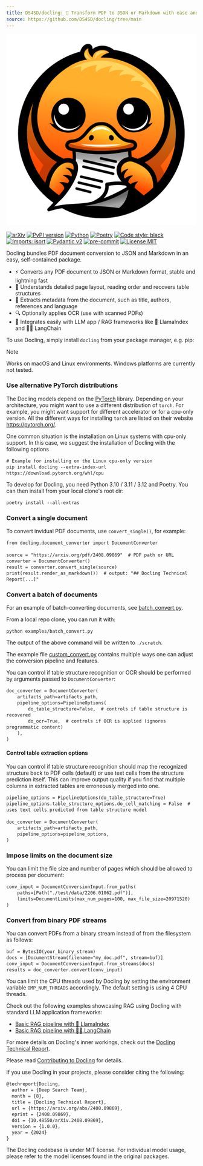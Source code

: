 ```yaml
---
title: DS4SD/docling: 🥚 Transform PDF to JSON or Markdown with ease and speed 🐣
source: https://github.com/DS4SD/docling/tree/main
---
```


[![Docling](https://github.com/DS4SD/docling/raw/main/logo.png)](https://github.com/ds4sd/docling)

[![arXiv](https://camo.githubusercontent.com/2610bebade789d244a2ef0446592fc58fe1c4506570f064e65e1b2b77b1879cf/68747470733a2f2f696d672e736869656c64732e696f2f62616467652f61725869762d323430382e30393836392d6233316231622e737667)](https://arxiv.org/abs/2408.09869) [![PyPI version](https://camo.githubusercontent.com/0798c9df01764984318db919ff970737823a3cab2fd3608b4cfde31afb5f18d2/68747470733a2f2f696d672e736869656c64732e696f2f707970692f762f646f636c696e67)](https://pypi.org/project/docling/) [![Python](https://camo.githubusercontent.com/2439533e7c0f101ce3666c3b41f34ec30f9fba28d0a99b786205422896ad0573/68747470733a2f2f696d672e736869656c64732e696f2f62616467652f707974686f6e2d332e3130253230253743253230332e3131253230253743253230332e31322d626c7565)](https://camo.githubusercontent.com/2439533e7c0f101ce3666c3b41f34ec30f9fba28d0a99b786205422896ad0573/68747470733a2f2f696d672e736869656c64732e696f2f62616467652f707974686f6e2d332e3130253230253743253230332e3131253230253743253230332e31322d626c7565) [![Poetry](https://camo.githubusercontent.com/e9de59b7d2a7896f05d977ca76c28c69c6ff163840e5526baeb18e56c532ad5f/68747470733a2f2f696d672e736869656c64732e696f2f656e64706f696e743f75726c3d68747470733a2f2f707974686f6e2d706f657472792e6f72672f62616467652f76302e6a736f6e)](https://python-poetry.org/) [![Code style: black](https://camo.githubusercontent.com/5bf9e9fa18966df7cb5fac7715bef6b72df15e01a6efa9d616c83f9fcb527fe2/68747470733a2f2f696d672e736869656c64732e696f2f62616467652f636f64652532307374796c652d626c61636b2d3030303030302e737667)](https://github.com/psf/black) [![Imports: isort](https://camo.githubusercontent.com/4e71e9b7ea25fbc70f186444684f4bfd9def4c737dfc327796cc2c332cbf0b46/68747470733a2f2f696d672e736869656c64732e696f2f62616467652f253230696d706f7274732d69736f72742d2532333136373462313f7374796c653d666c6174266c6162656c436f6c6f723d656638333336)](https://pycqa.github.io/isort/) [![Pydantic v2](https://camo.githubusercontent.com/1ec3b5f774c66556456b4b855a73c1706f5454fa0ac3d2e4bcdabda9153b6b45/68747470733a2f2f696d672e736869656c64732e696f2f656e64706f696e743f75726c3d68747470733a2f2f7261772e67697468756275736572636f6e74656e742e636f6d2f707964616e7469632f707964616e7469632f6d61696e2f646f63732f62616467652f76322e6a736f6e)](https://pydantic.dev) [![pre-commit](https://camo.githubusercontent.com/c8dfc1d0c35fe0cc438cf57a44b9d915e0baa2aef9da75d07ad3ee2cdb237214/68747470733a2f2f696d672e736869656c64732e696f2f62616467652f7072652d2d636f6d6d69742d656e61626c65642d627269676874677265656e3f6c6f676f3d7072652d636f6d6d6974266c6f676f436f6c6f723d7768697465)](https://github.com/pre-commit/pre-commit) [![License MIT](https://camo.githubusercontent.com/da848c100107c1ea42b6af14f02d9eb2d9e93d52976cdd71ca1767d17fcc9120/68747470733a2f2f696d672e736869656c64732e696f2f6769746875622f6c6963656e73652f44533453442f646f636c696e67)](https://opensource.org/licenses/MIT)

Docling bundles PDF document conversion to JSON and Markdown in an easy, self-contained package.

* ⚡ Converts any PDF document to JSON or Markdown format, stable and lightning fast
* 📑 Understands detailed page layout, reading order and recovers table structures
* 📝 Extracts metadata from the document, such as title, authors, references and language
* 🔍 Optionally applies OCR (use with scanned PDFs)
* 🤖 Integrates easily with LLM app / RAG frameworks like 🦙 LlamaIndex and 🦜🔗 LangChain

To use Docling, simply install `docling` from your package manager, e.g. pip:  

Note

Works on macOS and Linux environments. Windows platforms are currently not tested.  

### Use alternative PyTorch distributions

[](#use-alternative-pytorch-distributions)

The Docling models depend on the [PyTorch](https://pytorch.org/) library. Depending on your architecture, you might want to use a different distribution of `torch`. For example, you might want support for different accelerator or for a cpu-only version. All the different ways for installing `torch` are listed on their website <https://pytorch.org/>.

One common situation is the installation on Linux systems with cpu-only support. In this case, we suggest the installation of Docling with the following options  

```
# Example for installing on the Linux cpu-only version
pip install docling --extra-index-url https://download.pytorch.org/whl/cpu
```

To develop for Docling, you need Python 3.10 / 3.11 / 3.12 and Poetry. You can then install from your local clone's root dir:  

```
poetry install --all-extras
```

### Convert a single document

[](#convert-a-single-document)

To convert invidual PDF documents, use `convert_single()`, for example:  

```
from docling.document_converter import DocumentConverter

source = "https://arxiv.org/pdf/2408.09869"  # PDF path or URL
converter = DocumentConverter()
result = converter.convert_single(source)
print(result.render_as_markdown())  # output: "## Docling Technical Report[...]"
```

### Convert a batch of documents

[](#convert-a-batch-of-documents)

For an example of batch-converting documents, see [batch_convert.py](https://github.com/DS4SD/docling/blob/main/examples/batch_convert.py).

From a local repo clone, you can run it with:  

    python examples/batch_convert.py

The output of the above command will be written to `./scratch`.

The example file [custom_convert.py](https://github.com/DS4SD/docling/blob/main/examples/custom_convert.py) contains multiple ways one can adjust the conversion pipeline and features.

You can control if table structure recognition or OCR should be performed by arguments passed to `DocumentConverter`:  

```
doc_converter = DocumentConverter(
    artifacts_path=artifacts_path,
    pipeline_options=PipelineOptions(
        do_table_structure=False,  # controls if table structure is recovered
        do_ocr=True,  # controls if OCR is applied (ignores programmatic content)
    ),
)
```

#### Control table extraction options

[](#control-table-extraction-options)

You can control if table structure recognition should map the recognized structure back to PDF cells (default) or use text cells from the structure prediction itself. This can improve output quality if you find that multiple columns in extracted tables are erroneously merged into one.  

```
pipeline_options = PipelineOptions(do_table_structure=True)
pipeline_options.table_structure_options.do_cell_matching = False  # uses text cells predicted from table structure model

doc_converter = DocumentConverter(
    artifacts_path=artifacts_path,
    pipeline_options=pipeline_options,
)
```

### Impose limits on the document size

[](#impose-limits-on-the-document-size)

You can limit the file size and number of pages which should be allowed to process per document:  

```
conv_input = DocumentConversionInput.from_paths(
    paths=[Path("./test/data/2206.01062.pdf")],
    limits=DocumentLimits(max_num_pages=100, max_file_size=20971520)
)
```

### Convert from binary PDF streams

[](#convert-from-binary-pdf-streams)

You can convert PDFs from a binary stream instead of from the filesystem as follows:  

```
buf = BytesIO(your_binary_stream)
docs = [DocumentStream(filename="my_doc.pdf", stream=buf)]
conv_input = DocumentConversionInput.from_streams(docs)
results = doc_converter.convert(conv_input)
```

You can limit the CPU threads used by Docling by setting the environment variable `OMP_NUM_THREADS` accordingly. The default setting is using 4 CPU threads.

Check out the following examples showcasing RAG using Docling with standard LLM application frameworks:

* [Basic RAG pipeline with 🦙 LlamaIndex](https://github.com/DS4SD/docling/tree/main/examples/rag_llamaindex.ipynb)
* [Basic RAG pipeline with 🦜🔗 LangChain](https://github.com/DS4SD/docling/tree/main/examples/rag_langchain.ipynb)

For more details on Docling's inner workings, check out the [Docling Technical Report](https://arxiv.org/abs/2408.09869).

Please read [Contributing to Docling](https://github.com/DS4SD/docling/blob/main/CONTRIBUTING.md) for details.

If you use Docling in your projects, please consider citing the following:  

```
@techreport{Docling,
  author = {Deep Search Team},
  month = {8},
  title = {Docling Technical Report},
  url = {https://arxiv.org/abs/2408.09869},
  eprint = {2408.09869},
  doi = {10.48550/arXiv.2408.09869},
  version = {1.0.0},
  year = {2024}
}
```

The Docling codebase is under MIT license. For individual model usage, please refer to the model licenses found in the original packages.
